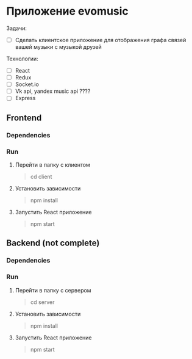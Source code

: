 # Приложение evomusic

Задачи:
- [ ] Сделать клиентское приложение для отображения графа связей вашей музыки с музыкой друзей

Технологии: 
- [ ] React 
- [ ] Redux
- [ ] Socket.io
- [ ] Vk api, yandex music api ????
- [ ] Express

## Frontend
### Dependencies
    
### Run
1. Перейти в папку с клиентом 
    > cd client
2. Установить зависимости
     > npm install
3. Запустить React приложение
    > npm start 

## Backend (not complete)
### Dependencies

### Run
1. Перейти в папку с сервером 
    > cd server
2. Установить зависимости
    > npm install
3. Запустить React приложение
    > npm start


